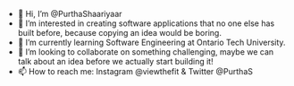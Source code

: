 - 👋 Hi, I’m @PurthaShaariyaar
- 👀 I’m interested in creating software applications that no one else has built before, because copying an idea would be boring. 
- 🌱 I’m currently learning Software Engineering at Ontario Tech University. 
- 💞️ I’m looking to collaborate on something challenging, maybe we can talk about an idea before we actually start building it!
- 📫 How to reach me: Instagram @viewthefit & Twitter @PurthaS

<!---
PurthaShaariyaar/PurthaShaariyaar is a ✨ special ✨ repository because its `README.md` (this file) appears on your GitHub profile.
You can click the Preview link to take a look at your changes.
--->
